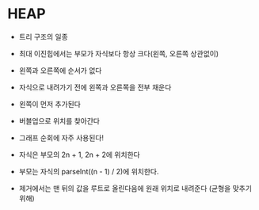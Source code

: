 # HEAP

- 트리 구조의 일종
- 최대 이진힙에서는 부모가 자식보다 항상 크다(왼쪽, 오른쪽 상관없이)
- 왼쪽과 오른쪽에 순서가 없다
- 자식으로 내려가기 전에 왼쪽과 오른쪽을 전부 채운다
- 왼쪽이 먼저 추가된다
- 버블업으로 위치를 찾아간다

- 그래프 순회에 자주 사용된다!
- 자식은 부모의 2n + 1, 2n + 2에 위치한다
- 부모는 자식의 parseInt((n - 1) / 2)에 위치한다.

- 제거에서는 맨 뒤의 값을 루트로 올린다음에 원래 위치로 내려준다 (균형을 맞추기 위해)
